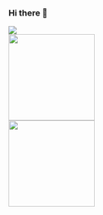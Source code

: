 ### Hi there 👋
![](https://hit.yhype.me/github/profile?user_id=34209633)<br>
<img height="170" src="https://github-readme-stats.vercel.app/api?username=dariotarantini&show_icons=true&theme=nord&count_private=true&include_all_commits=true" /><br>
<img height="170" src="https://github-readme-stats.vercel.app/api/top-langs/?username=dariotarantini&layout=compact&theme=nord" />
